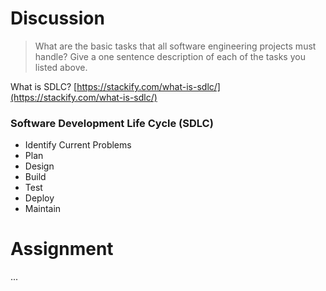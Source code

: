 # Discussion
> What are the basic tasks that all software engineering projects must handle?
Give a one sentence description of each of the tasks you listed above.

What is SDLC? [https://stackify.com/what-is-sdlc/](https://stackify.com/what-is-sdlc/)
### Software Development Life Cycle (SDLC)
- Identify Current Problems
- Plan
- Design
- Build
- Test
- Deploy
- Maintain


# Assignment
...
